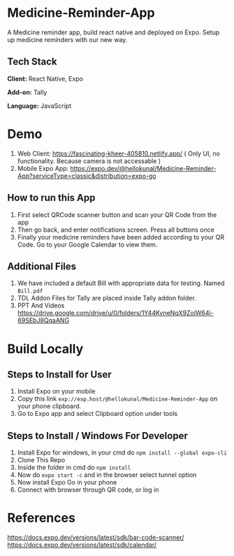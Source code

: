 # Medicine-Reminder-App

A Medicine reminder app, build react native and deployed on Expo. Setup up medicine reminders with our new way.

## Tech Stack

**Client:** React Native, Expo

**Add-on:** Tally

**Language:** JavaScript
  
# Demo
1. Web Client: https://fascinating-kheer-405810.netlify.app/ ( Only UI, no functionality. Because camera is not accessable )
2. Mobile Expo App: https://expo.dev/@hellokunal/Medicine-Reminder-App?serviceType=classic&distribution=expo-go

## How to run this App
1. First select QRCode scanner button and scan your QR Code from the app
2. Then go back, and enter notifications screen. Press all buttons once
3. Finally your medicine reminders have been added according to your QR Code. Go to your Google Calendar to view them.

## Additional Files
1. We have included a default Bill with appropriate data for testing. Named ```Bill.pdf```
2. TDL Addon Files for Tally are placed inside Tally addon folder.
3. PPT And Videos https://drive.google.com/drive/u/0/folders/1Y44KyneNqX9ZoiW64i-69SEbJ8QqaANG

# Build Locally

## Steps to Install for User
1. Install Expo on your mobile
2. Copy this link ```exp://exp.host/@hellokunal/Medicine-Reminder-App``` on your phone clipboard.
3. Go to Expo app and select Clipboard option under tools

## Steps to Install / Windows For Developer
1. Install Expo for windows, in your cmd do ```npm install --global expo-cli```
2. Clone This Repo
3. Inside the folder in cmd do ```npm install```
4. Now do ```expo start -c``` and in the browser select tunnel option
5. Now install Expo Go in your phone
6. Connect with browser through QR code, or log in

# References
https://docs.expo.dev/versions/latest/sdk/bar-code-scanner/
https://docs.expo.dev/versions/latest/sdk/calendar/